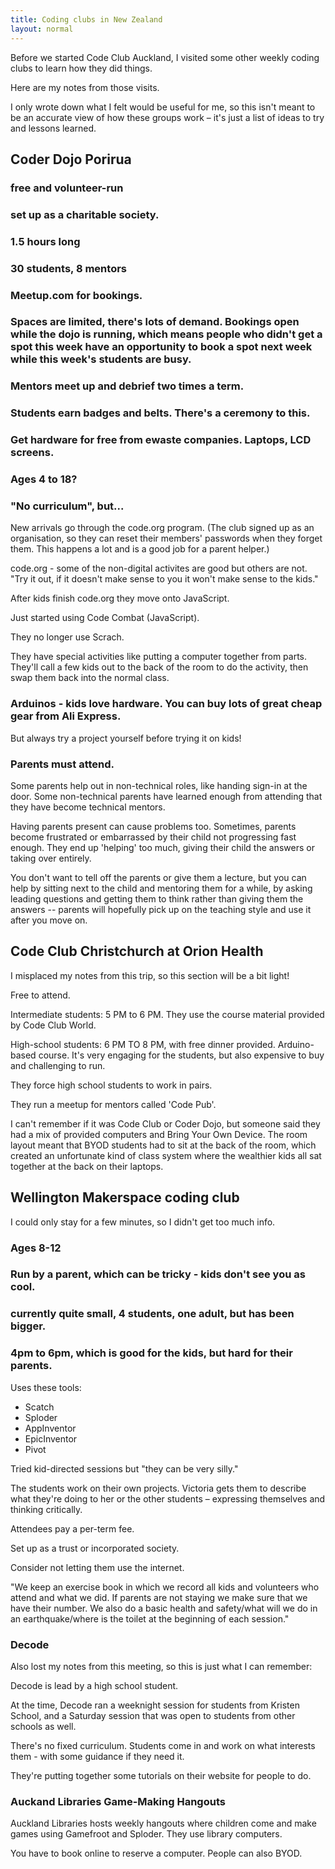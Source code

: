 ```yaml
---
title: Coding clubs in New Zealand
layout: normal
---
```


Before we started Code Club Auckland, I visited some other weekly coding clubs to learn how they did things.

Here are my notes from those visits.

I only wrote down what I felt would be useful for me, so this isn't meant to be an accurate view of how these groups work – it's just a list of ideas to try and lessons learned.

## Coder Dojo Porirua

### free and volunteer-run
### set up as a charitable society.
### 1.5 hours long
### 30 students, 8 mentors
### Meetup.com for bookings.
### Spaces are limited, there's lots of demand. Bookings open while the dojo is running, which means people who didn't get a spot this week have an opportunity to book a spot next week while this week's students are busy.
### Mentors meet up and debrief two times a term.
### Students earn badges and belts. There's a ceremony to this.
### Get hardware for free from ewaste companies. Laptops, LCD screens.
### Ages 4 to 18?
### "No curriculum", but...

New arrivals go through the code.org program. (The club signed up as an organisation, so they can reset their members' passwords when they forget them. This happens a lot and is a good job for a parent helper.)

code.org - some of the non-digital activites are good but others are not. "Try it out, if it doesn't make sense to you it won't make sense to the kids."

After kids finish code.org they move onto JavaScript.

Just started using Code Combat (JavaScript).

They no longer use Scrach.

They have special activities like putting a computer together from parts. They'll call a few kids out to the back of the room to do the activity, then swap them back into the normal class.

### Arduinos - kids love hardware. You can buy lots of great cheap gear from Ali Express.

But always try a project yourself before trying it on kids!

### Parents must attend.

Some parents help out in non-technical roles, like handing sign-in at the door. Some non-technical parents have learned enough from attending that they have become technical mentors.

Having parents present can cause problems too. Sometimes, parents become frustrated or embarrassed by their child not progressing fast enough. They end up 'helping' too much, giving their child the answers or taking over entirely.

You don't want to tell off the parents or give them a lecture, but you can help by sitting next to the child and mentoring them for a while, by asking leading questions and getting them to think rather than giving them the answers -- parents will hopefully pick up on the teaching style and use it after you move on.


## Code Club Christchurch at Orion Health

I misplaced my notes from this trip, so this section will be a bit light! 

Free to attend.

Intermediate students: 5 PM to 6 PM. They use the course material provided by Code Club World.

High-school students: 6 PM TO 8 PM, with free dinner provided. Arduino-based course. It's very engaging for the students, but also expensive to buy and challenging to run.

They force high school students to work in pairs.

They run a meetup for mentors called 'Code Pub'.

I can't remember if it was Code Club or Coder Dojo, but someone said they had a mix of provided computers and Bring Your Own Device. The room layout meant that BYOD students had to sit at the back of the room, which created an unfortunate kind of class system where the wealthier kids all sat together at the back on their laptops.


## Wellington Makerspace coding club

I could only stay for a few minutes, so I didn't get too much info.

### Ages 8-12
### Run by a parent, which can be tricky - kids don't see you as cool.
### currently quite small, 4 students, one adult, but has been bigger.
### 4pm to 6pm, which is good for the kids, but hard for their parents.

Uses these tools:

* Scatch
* Sploder
* AppInventor
* EpicInventor
* Pivot

Tried kid-directed sessions but "they can be very silly."

The students work on their own projects. Victoria gets them to describe what they're doing to her or the other students – expressing themselves and thinking critically.

Attendees pay a per-term fee.

Set up as a trust or incorporated society.

Consider not letting them use the internet.

"We keep an exercise book in which we record all kids and volunteers who attend and what we did. If parents are not staying we make sure that we have their number. We also do a basic health and safety/what will we do in an earthquake/where is the toilet at the beginning of each session."

### Decode

Also lost my notes from this meeting, so this is just what I can remember:

Decode is lead by a high school student.

At the time, Decode ran a weeknight session for students from Kristen School, and a Saturday session that was open to students from other schools as well.

There's no fixed curriculum. Students come in and work on what interests them - with some guidance if they need it.

They're putting together some tutorials on their website for people to do.

### Auckand Libraries Game-Making Hangouts

Auckland Libraries hosts weekly hangouts where children come and make games using Gamefroot and Sploder. They use library computers. 

You have to book online to reserve a computer. People can also BYOD.